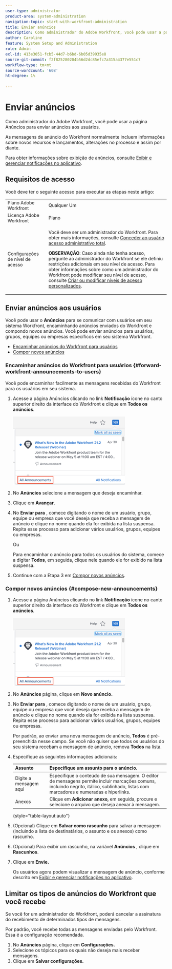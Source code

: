 ```yaml
---
user-type: administrator
product-area: system-administration
navigation-topic: start-with-workfront-administration
title: Enviar anúncios
description: Como administrador do Adobe Workfront, você pode usar a página Anúncios para enviar anúncios aos usuários.
author: Caroline
feature: System Setup and Administration
role: Admin
exl-id: 413e3051-fcb5-44d7-b6bd-6b05d39935e8
source-git-commit: f2f825280204b56d2dc85efc7a315a4377e551c7
workflow-type: tm+mt
source-wordcount: '608'
ht-degree: 1%

---
```


# Enviar anúncios

Como administrador do Adobe Workfront, você pode usar a página Anúncios para enviar anúncios aos usuários.

As mensagens de anúncio do Workfront normalmente incluem informações sobre novos recursos e lançamentos, alterações no processo e assim por diante.

Para obter informações sobre exibição de anúncios, consulte [Exibir e gerenciar notificações no aplicativo](../../workfront-basics/using-notifications/view-and-manage-in-app-notifications.md).

## Requisitos de acesso

Você deve ter o seguinte acesso para executar as etapas neste artigo:

<table style="table-layout:auto"> 
 <col> 
 <col> 
 <tbody> 
  <tr> 
   <td role="rowheader">Plano Adobe Workfront</td> 
   <td>Qualquer Um</td> 
  </tr> 
  <tr> 
   <td role="rowheader">Licença Adobe Workfront</td> 
   <td>Plano</td> 
  </tr> 
  <tr> 
   <td role="rowheader">Configurações de nível de acesso</td> 
   <td> <p>Você deve ser um administrador do Workfront. Para obter mais informações, consulte <a href="../../administration-and-setup/add-users/configure-and-grant-access/grant-a-user-full-administrative-access.md" class="MCXref xref">Conceder ao usuário acesso administrativo total</a>.</p> <p><b>OBSERVAÇÃO</b>: Caso ainda não tenha acesso, pergunte ao administrador do Workfront se ele definiu restrições adicionais em seu nível de acesso. Para obter informações sobre como um administrador do Workfront pode modificar seu nível de acesso, consulte <a href="../../administration-and-setup/add-users/configure-and-grant-access/create-modify-access-levels.md" class="MCXref xref">Criar ou modificar níveis de acesso personalizados</a>.</p> </td> 
  </tr> 
 </tbody> 
</table>

## Enviar anúncios aos usuários

Você pode usar o **Anúncios** para se comunicar com usuários em seu sistema Workfront, encaminhando anúncios enviados do Workfront e compondo novos anúncios. Você pode enviar anúncios para usuários, grupos, equipes ou empresas específicos em seu sistema Workfront.

* [Encaminhar anúncios do Workfront para usuários](#forward-workfront-announcements-to-users)
* [Compor novos anúncios](#compose-new-announcements)

### Encaminhar anúncios do Workfront para usuários {#forward-workfront-announcements-to-users}

Você pode encaminhar facilmente as mensagens recebidas do Workfront para os usuários em seu sistema.

1. Acesse a página Anúncios clicando no link **Notificação** ícone no canto superior direito da interface do Workfront e clique em **Todos os anúncios**.

   ![](assets/announcement-access-350x212.png)

1. No **Anúncios** selecione a mensagem que deseja encaminhar.
1. Clique em **Avançar**.
1. No **Enviar para** , comece digitando o nome de um usuário, grupo, equipe ou empresa que você deseja que receba a mensagem de anúncio e clique no nome quando ela for exibida na lista suspensa. Repita esse processo para adicionar vários usuários, grupos, equipes ou empresas.

   Ou

   Para encaminhar o anúncio para todos os usuários do sistema, comece a digitar **Todos**, em seguida, clique nele quando ele for exibido na lista suspensa.

1. Continue com a Etapa 3 em [Compor novos anúncios](#compose-new-announcements).

### Compor novos anúncios {#compose-new-announcements}

1. Acesse a página Anúncios clicando no link **Notificação** ícone no canto superior direito da interface do Workfront e clique em **Todos os anúncios**.

   ![](assets/announcement-access-350x212.png)

1. No **Anúncios** página, clique em **Novo anúncio.**

1. No **Enviar para** , comece digitando o nome de um usuário, grupo, equipe ou empresa que você deseja que receba a mensagem de anúncio e clique no nome quando ela for exibida na lista suspensa. Repita esse processo para adicionar vários usuários, grupos, equipes ou empresas.

   Por padrão, ao enviar uma nova mensagem de anúncio, **Todos** é pré-preenchida nesse campo. Se você não quiser que todos os usuários do seu sistema recebam a mensagem de anúncio, remova **Todos** na lista.

1. Especifique as seguintes informações adicionais:

   | Assunto | Especifique um assunto para o anúncio. |
   |---|---|
   | Digite a mensagem aqui | Especifique o conteúdo de sua mensagem. O editor de mensagens permite incluir marcações comuns, incluindo negrito, itálico, sublinhado, listas com marcadores e numeradas e hiperlinks. |
   | Anexos | Clique em **Adicionar anexo,** em seguida, procure e selecione o arquivo que deseja anexar à mensagem. |

   {style=&quot;table-layout:auto&quot;}

1. (Opcional) Clique em **Salvar como rascunho** para salvar a mensagem (incluindo a lista de destinatários, o assunto e os anexos) como rascunho.

1. (Opcional) Para exibir um rascunho, na variável **Anúncios** , clique em **Rascunhos**.

1. Clique em **Envie.**

   Os usuários agora podem visualizar a mensagem de anúncio, conforme descrito em [Exibir e gerenciar notificações no aplicativo](../../workfront-basics/using-notifications/view-and-manage-in-app-notifications.md).

## Limitar os tipos de anúncios do Workfront que você recebe

Se você for um administrador do Workfront, poderá cancelar a assinatura do recebimento de determinados tipos de mensagens.

Por padrão, você recebe todas as mensagens enviadas pelo Workfront. Essa é a configuração recomendada.

1. No **Anúncios** página, clique em **Configurações.**
1. Selecione os tópicos para os quais não deseja mais receber mensagens.
1. Clique em **Salvar configurações.**
